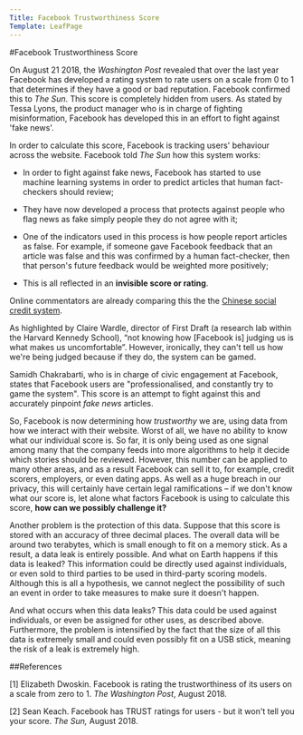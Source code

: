 ```yaml
---
Title: Facebook Trustworthiness Score
Template: LeafPage
---
```

#Facebook Trustworthiness Score

On August 21 2018, the *Washington Post* revealed that over the last year Facebook has developed a rating system to rate users on a scale from 0 to 1 that determines if they have a good or bad reputation. Facebook confirmed this to *The Sun*. This score is completely hidden from users. As stated by Tessa Lyons, the product manager who is in charge of fighting misinformation, Facebook has developed this in an effort to fight against 'fake news'. 

In order to calculate this score, Facebook is tracking users' behaviour across the website. Facebook told *The Sun* how this system works:

  - In order to fight against fake news, Facebook has started to use machine learning systems in order to predict articles that human fact-checkers should review;
  
  - They have now developed a process that protects against people who flag news as fake simply people they do not agree with it;
  
  - One of the indicators used in this process is how people report articles as false. For example, if someone gave Facebook feedback that an article was false and this was confirmed by a human fact-checker, then that person's future feedback would be weighted more positively;
  
  - This is all reflected in an **invisible score or rating**.

Online commentators are already comparing this the the [Chinese social credit system](http://cueimps.soc.srcf.net/course/course/credit-scores/Social_Credit_Scores/china). 

As highlighted by Claire Wardle, director of First Draft (a research lab within the Harvard Kennedy School), “not knowing how [Facebook is] judging us is what makes us uncomfortable”. However, ironically, they can't tell us how we're being judged because if they do, the system can be gamed.

Samidh Chakrabarti, who is in charge of civic engagement at Facebook, states that Facebook users are "professionalised, and constantly try to game the system". This score is an attempt to fight against this and accurately pinpoint *fake news* articles.

So, Facebook is now determining how *trustworthy* we are, using data from how we interact with their website. Worst of all, we have no ability to know what our individual score is. So far, it is only being used as one signal among many that the company feeds into more algorithms to help it decide which stories should be reviewed. However, this number can be applied to many other areas, and as a result Facebook can sell it to, for example, credit scorers, employers, or even dating apps. As well as a huge breach in our privacy, this will certainly have certain legal ramifications – if we don't know what our score is, let alone what factors Facebook is using to calculate this score, **how can we possibly challenge it?** 

Another problem is the protection of this data. Suppose that this score is stored with an accuracy of three decimal places. The overall data will be around two terabytes, which is small enough to fit on a memory stick. As a result, a data leak is entirely possible. And what on Earth happens if this data is leaked? This information could be directly used against individuals, or even sold to third parties to be used in third-party scoring models. Although this is all a hypothesis, we cannot neglect the possibility of such an event in order to take measures to make sure it doesn't happen. 

And what occurs when this data leaks? This data could be used against individuals, or even be assigned for other uses, as described above. Furthermore, the problem is intensified by the fact that the size of all this data is extremely small and could even possibly fit on a USB stick, meaning the risk of a leak is extremely high.


##References

[1] Elizabeth Dwoskin. Facebook is rating the trustworthiness of its users on a scale from zero to 1. *The Washington Post*, August 2018.

[2] Sean Keach. Facebook has TRUST ratings for users - but it won't tell you your score. *The Sun,* August 2018.
